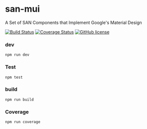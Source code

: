 # san-mui

A Set of SAN Components that Implement Google's Material Design

[![Build Status](https://travis-ci.org/ecomfe/san-mui.svg?style=flat)](https://travis-ci.org/ecomfe/san-mui)
[![Coverage Status](https://coveralls.io/repos/github/ecomfe/san-mui/badge.svg?branch=master)](https://coveralls.io/github/ecomfe/san-mui?branch=master)
[![GitHub license](https://img.shields.io/badge/license-MIT-blue.svg)](https://raw.githubusercontent.com/ecomfe/san-mui/master/LICENSE)

### dev
    
    npm run dev


### Test

    npm test


### build

    npm run build
    
    
### Coverage
    
    npm run coverage
   
